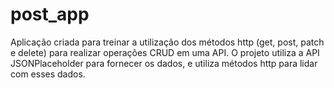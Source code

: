 # post_app
Aplicação criada para treinar a utilização dos métodos http (get, post, patch e delete) para realizar operações CRUD em uma API. O projeto utiliza a API JSONPlaceholder para fornecer os dados, e utiliza métodos http para lidar com esses dados.
